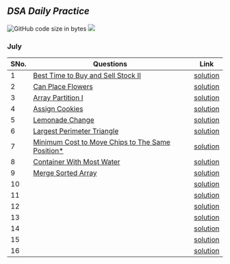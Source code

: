 ## *DSA Daily Practice*
![GitHub code size in bytes](https://img.shields.io/github/languages/code-size/classickartik/dsa-daily-practice?color=red&logoColor=blue)
![](https://tokei.rs/b1/github/classickartik/dsa-daily-practice)

### **July**
| SNo. | Questions | Link |
| - | - | - |
| 1 | [Best Time to Buy and Sell Stock II](https://leetcode.com/problems/best-time-to-buy-and-sell-stock-ii/) | [solution](July/1.cpp) |
| 2 | [Can Place Flowers](https://leetcode.com/problems/can-place-flowers/) | [solution](July/2.cpp) |
| 3 | [Array Partition I](https://leetcode.com/problems/array-partition-i/) | [solution](July/3.cpp) |
| 4 | [Assign Cookies](https://leetcode.com/problems/assign-cookies/) | [solution](July/4.cpp) |
| 5 | [Lemonade Change](https://leetcode.com/problems/lemonade-change/) | [solution](July/5.cpp) |
| 6 | [Largest Perimeter Triangle](https://leetcode.com/problems/largest-perimeter-triangle/) | [solution](July/6.cpp) |
| 7 | [Minimum Cost to Move Chips to The Same Position*](https://leetcode.com/problems/minimum-cost-to-move-chips-to-the-same-position/) | [solution](July/7.cpp) |
| 8 | [Container With Most Water](https://leetcode.com/problems/container-with-most-water/) | [solution](July/8.cpp) |
| 9 | [Merge Sorted Array](https://leetcode.com/problems/merge-sorted-array/) | [solution](July/9.cpp) |
| 10 | []() | [solution](July/10.cpp) |
| 11 | []() | [solution](July/11.cpp) |
| 12 | []() | [solution](July/12.cpp) |
| 13 | []() | [solution](July/13.cpp) |
| 14 | []() | [solution](July/14.cpp) |
| 15 | []() | [solution](July/15.cpp) |
| 16 | []() | [solution](July/16.cpp) |
